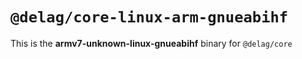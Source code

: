 # `@delag/core-linux-arm-gnueabihf`

This is the **armv7-unknown-linux-gnueabihf** binary for `@delag/core`
